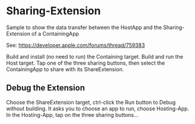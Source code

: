 # Sharing-Extension
Sample to show the data transfer between the HostApp and the Sharing-Extension of a ContainingApp

See: https://developer.apple.com/forums/thread/759383

Build and install (no need to run) the Containing target.
Build and run the Host target.
Tap one of the three sharing buttons, then select the ContainingApp to share with its ShareExtension.

## Debug the Extension
Choose the ShareExtension target, ctrl-click the Run button to Debug without building.
It asks you to choose an app to run, choose Hosting-App.
In the Hosting-App, tap on the three sharing buttons...
